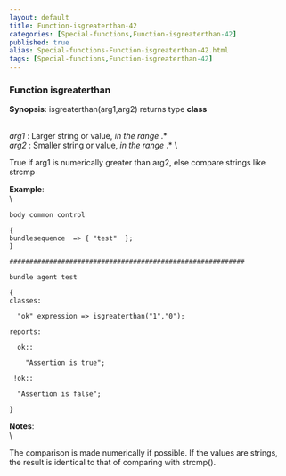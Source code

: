 ```yaml
---
layout: default
title: Function-isgreaterthan-42
categories: [Special-functions,Function-isgreaterthan-42]
published: true
alias: Special-functions-Function-isgreaterthan-42.html
tags: [Special-functions,Function-isgreaterthan-42]
---
```


### Function isgreaterthan

**Synopsis**: isgreaterthan(arg1,arg2) returns type **class**

\
 *arg1* : Larger string or value, *in the range* .\* \
 *arg2* : Smaller string or value, *in the range* .\* \

True if arg1 is numerically greater than arg2, else compare strings like
strcmp

**Example**:\
 \

~~~~ {.verbatim}
body common control

{
bundlesequence  => { "test"  };
}

###########################################################

bundle agent test

{
classes:

  "ok" expression => isgreaterthan("1","0");

reports:

  ok::

    "Assertion is true";

 !ok::

  "Assertion is false";

}
~~~~

**Notes**:\
 \

The comparison is made numerically if possible. If the values are
strings, the result is identical to that of comparing with strcmp().
